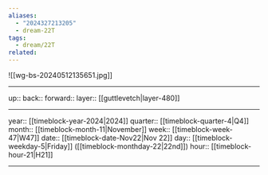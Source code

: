 ```yaml
---
aliases:
  - "2024327213205"
  - dream-22T
tags:
  - dream/22T
related:
---
```


![[wg-bs-20240512135651.jpg]]

***

up:: 
back:: 
forward:: 
layer:: [[guttlevetch|layer-480]]

***

year:: [[timeblock-year-2024|2024]]
quarter:: [[timeblock-quarter-4|Q4]]
month:: [[timeblock-month-11|November]]
week:: [[timeblock-week-47|W47]]
date:: [[timeblock-date-Nov22|Nov 22]]
day:: [[timeblock-weekday-5|Friday]] ([[timeblock-monthday-22|22nd]])
hour:: [[timeblock-hour-21|H21]]

***
